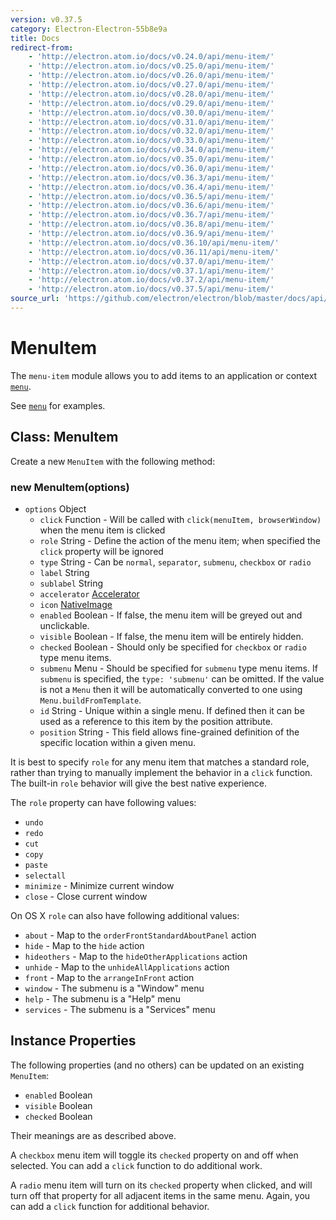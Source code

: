 ```yaml
---
version: v0.37.5
category: Electron-Electron-55b8e9a
title: Docs
redirect-from:
    - 'http://electron.atom.io/docs/v0.24.0/api/menu-item/'
    - 'http://electron.atom.io/docs/v0.25.0/api/menu-item/'
    - 'http://electron.atom.io/docs/v0.26.0/api/menu-item/'
    - 'http://electron.atom.io/docs/v0.27.0/api/menu-item/'
    - 'http://electron.atom.io/docs/v0.28.0/api/menu-item/'
    - 'http://electron.atom.io/docs/v0.29.0/api/menu-item/'
    - 'http://electron.atom.io/docs/v0.30.0/api/menu-item/'
    - 'http://electron.atom.io/docs/v0.31.0/api/menu-item/'
    - 'http://electron.atom.io/docs/v0.32.0/api/menu-item/'
    - 'http://electron.atom.io/docs/v0.33.0/api/menu-item/'
    - 'http://electron.atom.io/docs/v0.34.0/api/menu-item/'
    - 'http://electron.atom.io/docs/v0.35.0/api/menu-item/'
    - 'http://electron.atom.io/docs/v0.36.0/api/menu-item/'
    - 'http://electron.atom.io/docs/v0.36.3/api/menu-item/'
    - 'http://electron.atom.io/docs/v0.36.4/api/menu-item/'
    - 'http://electron.atom.io/docs/v0.36.5/api/menu-item/'
    - 'http://electron.atom.io/docs/v0.36.6/api/menu-item/'
    - 'http://electron.atom.io/docs/v0.36.7/api/menu-item/'
    - 'http://electron.atom.io/docs/v0.36.8/api/menu-item/'
    - 'http://electron.atom.io/docs/v0.36.9/api/menu-item/'
    - 'http://electron.atom.io/docs/v0.36.10/api/menu-item/'
    - 'http://electron.atom.io/docs/v0.36.11/api/menu-item/'
    - 'http://electron.atom.io/docs/v0.37.0/api/menu-item/'
    - 'http://electron.atom.io/docs/v0.37.1/api/menu-item/'
    - 'http://electron.atom.io/docs/v0.37.2/api/menu-item/'
    - 'http://electron.atom.io/docs/v0.37.5/api/menu-item/'
source_url: 'https://github.com/electron/electron/blob/master/docs/api/menu-item.md'
---
```


# MenuItem

The `menu-item` module allows you to add items to an application or context
[`menu`](http://electron.atom.io/docs/v0.37.5/api/menu).

See [`menu`](http://electron.atom.io/docs/v0.37.5/api/menu) for examples.

## Class: MenuItem

Create a new `MenuItem` with the following method:

### new MenuItem(options)

* `options` Object
  * `click` Function - Will be called with `click(menuItem, browserWindow)` when
     the menu item is clicked
  * `role` String - Define the action of the menu item; when specified the
     `click` property will be ignored
  * `type` String - Can be `normal`, `separator`, `submenu`, `checkbox` or
     `radio`
  * `label` String
  * `sublabel` String
  * `accelerator` [Accelerator](http://electron.atom.io/docs/v0.37.5/api/accelerator)
  * `icon` [NativeImage](http://electron.atom.io/docs/v0.37.5/api/native-image)
  * `enabled` Boolean - If false, the menu item will be greyed out and unclickable.
  * `visible` Boolean - If false, the menu item will be entirely hidden.
  * `checked` Boolean - Should only be specified for `checkbox` or `radio` type 
      menu items.
  * `submenu` Menu - Should be specified for `submenu` type menu items. If
     `submenu` is specified, the `type: 'submenu'` can be omitted. If the value
     is not a `Menu` then it will be automatically converted to one using
     `Menu.buildFromTemplate`.
  * `id` String - Unique within a single menu. If defined then it can be used
     as a reference to this item by the position attribute.
  * `position` String - This field allows fine-grained definition of the
     specific location within a given menu.

It is best to specify `role` for any menu item that matches a standard role,
rather than trying to manually implement the behavior in a `click` function.
The built-in `role` behavior will give the best native experience.

The `role` property can have following values:

* `undo`
* `redo`
* `cut`
* `copy`
* `paste`
* `selectall`
* `minimize` - Minimize current window
* `close` - Close current window

On OS X `role` can also have following additional values:

* `about` - Map to the `orderFrontStandardAboutPanel` action
* `hide` - Map to the `hide` action
* `hideothers` - Map to the `hideOtherApplications` action
* `unhide` - Map to the `unhideAllApplications` action
* `front` - Map to the `arrangeInFront` action
* `window` - The submenu is a "Window" menu
* `help` - The submenu is a "Help" menu
* `services` - The submenu is a "Services" menu

## Instance Properties

The following properties (and no others) can be updated on an existing `MenuItem`:

  * `enabled` Boolean
  * `visible` Boolean
  * `checked` Boolean

Their meanings are as described above.

A `checkbox` menu item will toggle its `checked` property on and off when
selected. You can add a `click` function to do additional work.

A `radio` menu item will turn on its `checked` property when clicked, and
will turn off that property for all adjacent items in the same menu. Again,
you can add a `click` function for additional behavior.

